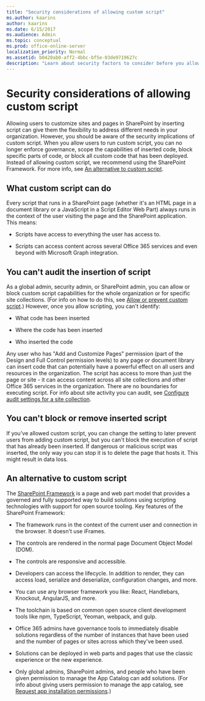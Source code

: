 ```yaml
---
title: "Security considerations of allowing custom script"
ms.author: kaarins
author: kaarins
ms.date: 6/15/2017
ms.audience: Admin
ms.topic: conceptual
ms.prod: office-online-server
localization_priority: Normal
ms.assetid: b0420ab0-aff2-4bbc-bf5e-03de9719627c
description: "Learn about security factors to consider before you allow users to run custom script on SharePoint sites or OneDrive. "
---
```


# Security considerations of allowing custom script

Allowing users to customize sites and pages in SharePoint by inserting script can give them the flexibility to address different needs in your organization. However, you should be aware of the security implications of custom script. When you allow users to run custom script, you can no longer enforce governance, scope the capabilities of inserted code, block specific parts of code, or block all custom code that has been deployed. Instead of allowing custom script, we recommend using the SharePoint Framework. For more info, see [An alternative to custom script](security-considerations-of-allowing-custom-script.md#spframework).
  
## What custom script can do

Every script that runs in a SharePoint page (whether it's an HTML page in a document library or a JavaScript in a Script Editor Web Part) always runs in the context of the user visiting the page and the SharePoint application. This means:
  
- Scripts have access to everything the user has access to.
    
- Scripts can access content across several Office 365 services and even beyond with Microsoft Graph integration.
    
## You can't audit the insertion of script

As a global admin, security admin, or SharePoint admin, you can allow or block custom script capabilities for the whole organization or for specific site collections. (For info on how to do this, see [Allow or prevent custom script](allow-or-prevent-custom-script).) However, once you allow scripting, you can't identify:
  
- What code has been inserted
    
- Where the code has been inserted
    
- Who inserted the code
    
Any user who has "Add and Customize Pages" permission (part of the Design and Full Control permission levels) to any page or document library can insert code that can potentially have a powerful effect on all users and resources in the organization. The script has access to more than just the page or site - it can access content across all site collections and other Office 365 services in the organization. There are no boundaries for executing script. For info about site activity you can audit, see [Configure audit settings for a site collection](https://support.office.com/article/a9920c97-38c0-44f2-8bcb-4cf1e2ae22d2).
  
## You can't block or remove inserted script

If you've allowed custom script, you can change the setting to later prevent users from adding custom script, but you can't block the execution of script that has already been inserted. If dangerous or malicious script was inserted, the only way you can stop it is to delete the page that hosts it. This might result in data loss.
  
## An alternative to custom script
<a name="spframework"> </a>

The [SharePoint Framework](https://dev.office.com/sharepoint/docs/spfx/sharepoint-framework-overview) is a page and web part model that provides a governed and fully supported way to build solutions using scripting technologies with support for open source tooling. Key features of the SharePoint Framework: 
  
- The framework runs in the context of the current user and connection in the browser. It doesn't use iFrames.
    
- The controls are rendered in the normal page Document Object Model (DOM).
    
- The controls are responsive and accessible.
    
- Developers can access the lifecycle. In addition to render, they can access load, serialize and deserialize, configuration changes, and more.
    
- You can use any browser framework you like: React, Handlebars, Knockout, AngularJS, and more.
    
- The toolchain is based on common open source client development tools like npm, TypeScript, Yeoman, webpack, and gulp.
    
- Office 365 admins have governance tools to immediately disable solutions regardless of the number of instances that have been used and the number of pages or sites across which they've been used.
    
- Solutions can be deployed in web parts and pages that use the classic experience or the new experience.
    
- Only global admins, SharePoint admins, and people who have been given permission to manage the App Catalog can add solutions. (For info about giving users permission to manage the app catalog, see [Request app installation permissions](request-app-installation-permissions).)
    

